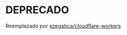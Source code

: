 # DEPRECADO
Reemplazado por [ezegatica/cloudflare-workers](https://github.com/ezegatica/cloudflare-workers)
